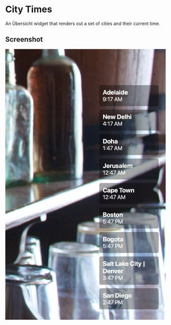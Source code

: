 # City Times

An Übersicht widget that renders out a set of cities and their current time.


## Screenshot

![](city-times-screenshot.png)



